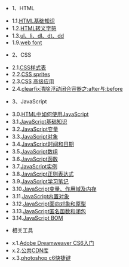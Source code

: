 * 1、HTML
 - 1.1.[HTML基础知识](1.1.md)
 - 1.2.[HTML转义字符](1.2.md)
 - 1.3.[ul、li、dl、dt、dd](1.3.md)
 - 1.9.[web font](1.9.md)
* 2、CSS
 - 2.1.[CSS样式表](2.1.md)
 - 2.2.[CSS sprites](2.2.md)
 - 2.3.[CSS 高级应用](2.3.md)
 - 2.4.[clearfix清除浮动闭合容器之:after与:before](2.4.md)
* 3、JavaScript
 - 3.0.[HTML中如何使用JavaScript](3.0.md)
 - 3.1.[JavaScript基础知识](3.1.md)
 - 3.2.[JavaScript变量](3.2.md)
 - 3.3.[JavaScript对象](3.3.md)
 - 3.4.[JavaScript时间和日期](3.4.md)
 - 3.5.[JavaScript数组](3.5.md)
 - 3.6.[JavaScript函数](3.6.md)
 - 3.7.[JavaScript实例](3.7.md)
 - 3.8.[JavaScript正则表达式](3.8.md)
 - 3.9.[JavaScript学习笔记](3.9.md)
 - 3.10.[JavaScript变量、作用域及内存](3.10.md)
 - 3.11.[JavaScript内置对象](3.11.md)
 - 3.12.[JavaScript面向对象和原型](3.12.md)
 - 3.13.[JavaScript匿名函数和闭包](3.13.md)
 - 3.14.[JavaScript BOM](3.14.md)
* 相关工具
 - x.1.[Adobe Dreamweaver CS6入门](x.1.md)
 - x.2.[公共CDN库](x.2.md)
 - x.3.[photoshop c6快捷键](x.3.md)
